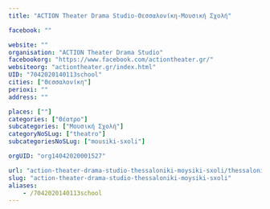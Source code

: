 ```yaml
---
title: "ACTION Theater Drama Studio-Θεσσαλονίκη-Μουσική Σχολή"

facebook: ""

website: ""
organisation: "ACTION Theater Drama Studio"
facebookorg: "https://www.facebook.com/actiontheater.gr/"
websiteorg: "actiontheater.gr/index.html"
UID: "7042020140113school"
cities: ["Θεσσαλονίκη"]
perioxi: ""
address: ""

places: [""]
categories: ["Θέατρο"]
subcategories: ["Μουσική Σχολή"]
categoryNoSLug: ["theatro"]
subcategoriesNoSLug: ["mousiki-sxoli"]

orgUID: "org14042020001527"

url: "action-theater-drama-studio-thessaloniki-moysiki-sxoli/thessaloniki"
slug: "action-theater-drama-studio-thessaloniki-moysiki-sxoli"
aliases:
    - /7042020140113school
---
```





